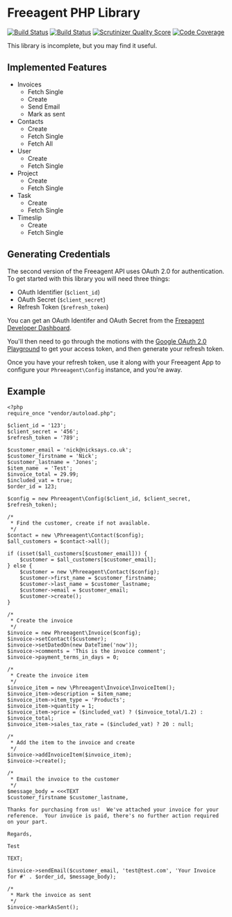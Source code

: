 # Freeagent PHP Library

[![Build Status](https://travis-ci.org/punkstar/phreeagent.png?branch=master)](https://travis-ci.org/punkstar/phreeagent)
[![Build Status](https://travis-ci.org/punkstar/phreeagent.png?branch=develop)](https://travis-ci.org/punkstar/phreeagent)
[![Scrutinizer Quality Score](https://scrutinizer-ci.com/g/punkstar/phreeagent/badges/quality-score.png?s=09805340d3b322a0f649446c484d9134438b7bfd)](https://scrutinizer-ci.com/g/punkstar/phreeagent/)
[![Code Coverage](https://scrutinizer-ci.com/g/punkstar/phreeagent/badges/coverage.png?s=8d4657bf5079fb1142acde10713183cc2051993f)](https://scrutinizer-ci.com/g/punkstar/phreeagent/)

This library is incomplete, but you may find it useful.

## Implemented Features

* Invoices
    * Fetch Single
    * Create
    * Send Email
    * Mark as sent
* Contacts
    * Create
    * Fetch Single
    * Fetch All
* User
    * Create
    * Fetch Single
* Project
    * Create
    * Fetch Single
* Task
    * Create
    * Fetch Single
* Timeslip
    * Create
    * Fetch Single

## Generating Credentials

The second version of the Freeagent API uses OAuth 2.0 for authentication.  To get started with this library you will
need three things:

* OAuth Identifier (`$client_id`)
* OAuth Secret (`$client_secret`)
* Refresh Token (`$refresh_token`)

You can get an OAuth Identifer and OAuth Secret from the [Freeagent Developer Dashboard](https://dev.freeagent.com/apps).

You'll then need to go through the motions with the [Google OAuth 2.0 Playground](https://dev.freeagent.com/docs/quick_start) to get your access token, and then generate your refresh token.

Once you have your refresh token, use it along with your Freeagent App to configure your `Phreeagent\Config` instance, and you're away.

## Example

    <?php
    require_once "vendor/autoload.php";

    $client_id = '123';
    $client_secret = '456';
    $refresh_token = '789';

    $customer_email = 'nick@nicksays.co.uk';
    $customer_firstname = 'Nick';
    $customer_lastname = 'Jones';
    $item_name  = 'Test';
    $invoice_total = 29.99;
    $included_vat = true;
    $order_id = 123;

    $config = new Phreeagent\Config($client_id, $client_secret, $refresh_token);

    /*
     * Find the customer, create if not available.
     */
    $contact = new \Phreeagent\Contact($config);
    $all_customers = $contact->all();

    if (isset($all_customers[$customer_email])) {
        $customer = $all_customers[$customer_email];
    } else {
        $customer = new \Phreeagent\Contact($config);
        $customer->first_name = $customer_firstname;
        $customer->last_name = $customer_lastname;
        $customer->email = $customer_email;
        $customer->create();
    }

    /*
     * Create the invoice
     */
    $invoice = new Phreeagent\Invoice($config);
    $invoice->setContact($customer);
    $invoice->setDatedOn(new DateTime('now'));
    $invoice->comments = 'This is the invoice comment';
    $invoice->payment_terms_in_days = 0;

    /*
     * Create the invoice item
     */
    $invoice_item = new \Phreeagent\Invoice\InvoiceItem();
    $invoice_item->description = $item_name;
    $invoice_item->item_type = 'Products';
    $invoice_item->quantity = 1;
    $invoice_item->price = ($included_vat) ? ($invoice_total/1.2) : $invoice_total;
    $invoice_item->sales_tax_rate = ($included_vat) ? 20 : null;

    /*
     * Add the item to the invoice and create
     */
    $invoice->addInvoiceItem($invoice_item);
    $invoice->create();

    /*
     * Email the invoice to the customer
     */
    $message_body = <<<TEXT
    $customer_firstname $customer_lastname,

    Thanks for purchasing from us!  We've attached your invoice for your reference.  Your invoice is paid, there's no further action required on your part.

    Regards,

    Test

    TEXT;

    $invoice->sendEmail($customer_email, 'test@test.com', 'Your Invoice for #' . $order_id, $message_body);

    /*
     * Mark the invoice as sent
     */
    $invoice->markAsSent();
